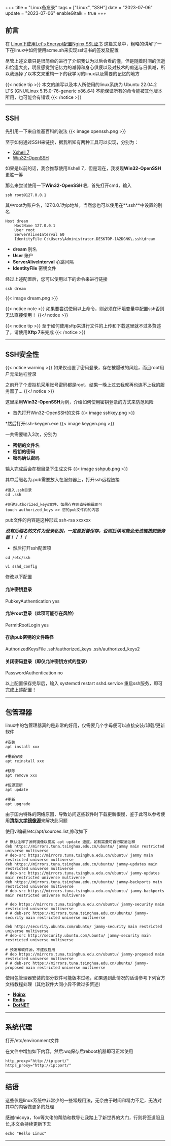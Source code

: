 +++
title = "Linux备忘录"
tags = ["Linux", "SSH"]
date = "2023-07-06"
update = "2023-07-06"
enableGitalk = true
+++

## 前言
在 [Linux下使用Let's Encrypt配置Nginx SSL证书](/posts/lets-encrypt-linux/) 这篇文章中，粗略的讲解了一下在linux中如何使用acme.sh来实现ssl证书的签发及配置

尽管上述文章只是很简单的进行了介绍我认为以后会看的懂，但是随着时间的流逝和恰逢大变，明显感觉到记忆力的减弱和身心俱疲以及对技术的痴迷与日俱减，所以我选择了以本文来重构一下的我学习的linux以及需要的记忆的地方

{{< notice tip >}}
本文的编写以及本人所使用的linux系统为 
Ubuntu 22.04.2 LTS (GNU/Linux 5.15.0-76-generic x86_64)
不能保证所有的命令能被其他版本所用，也可能会有错误
{{< /notice >}}

- - -

## SSH
先引用一下来自维基百科的说法
{{< image openssh.png >}}

至于如何通过SSH来链接，据我所知有两种工具可以实现，分别为：
- [Xshell 7](https://www.xshell.com/zh/)
- [Win32-OpenSSH](https://github.com/PowerShell/Win32-OpenSSH)

如果是以前的话，我会推荐使用Xshell 7，但是现在，我发现**Win32-OpenSSH**更胜一筹

那么来尝试使用一下**Win32-OpenSSH**吧，首先打开cmd，输入
```
ssh root@127.0.0.1
```

其中root为账户名，127.0.0.1为ip地址，当然您也可以使用在**.ssh**中设置的别名

```
Host dream
	HostName 127.0.0.1
	User root
	ServerAliveInterval 60
	IdentityFile C:\Users\Administrator.DESKTOP-1A2DGNK\.ssh\dream
```

- **dream**	别名
- **User**	账户
- **ServerAliveInterval**	心跳间隔
- **IdentityFile**	密钥文件


经过上述配置后，您可以使用以下的命令来进行链接

```
ssh dream
```

{{< image dream.png >}}

{{< notice note >}}
如果要尝试使用以上命令，则必须在环境变量中配置ssh否则无法直接使用！
{{</ notice >}}

{{< notice tip >}}
至于如何使用sftp来进行文件的上传和下载这里就不过多赘述了，请使用**Xftp 7**来完成
{{< /notice >}}


- - -


## SSH安全性

{{< notice warning >}}
如果仅设置了密码登录，存在被爆破的风险，而且root用户无法远程登录

之前开了个虚拟机采用账号密码都是root，结果一晚上过去我就再也连不上我的服务器了...
{{</ notice >}}

这里采用**Win32-OpenSSH**为例，介绍如何使用密钥登录的方式来防范风险

* 首先打开Win32-OpenSSH的文件
{{< image sshkey.png >}}

*然后打开ssh-keygen.exe
{{< image keygen.png >}}

一共需要输入3次，分别为 
- **密钥的文件名**
- **密钥的密码**
- **密码确认密码**

输入完成后会在根目录下生成文件
{{< image sshpub.png >}}

其中后缀名为.pub需要放入在服务器上，打开ssh远程链接
```
#进入.ssh目录
cd .ssh

#创建authorized_keys文件，如果存在则直接编辑即可
touch authorized_keys >> 您的pub文件内的内容
```

pub文件的内容是这种形式 ssh-rsa xxxxxx

***没有后缀名的文件为登录私钥，一定要妥善保存，否则后续可能会无法链接到服务器！！！！***

* 然后打开ssh配置项
```
cd /etc/ssh
 
vi sshd_config
```

修改以下配置

#### 允许密钥登录
PubkeyAuthentication yes

#### 允许root登录（此项可能存在风险）
PermitRootLogin yes

#### 存放pub密钥的文件路径
AuthorizedKeysFile      .ssh/authorized_keys .ssh/authorized_keys2

#### 关闭密码登录（即仅允许密钥方式的登录）
PasswordAuthentication no


以上配置保存完毕后，输入 systemctl restart sshd.service 重启ssh服务，即可完成上述配置！


- - -

## 包管理器
linux中的包管理器真的是非常的好用，仅需要几个字母便可以直接安装/卸载/更新软件

```
#安装
apt install xxx

#重新安装
apt reinstall xxx

#移除
apt remove xxx

#包源更新
apt update

#更新
apt upgrade
```

由于国内特殊的网络原因，导致访问这些软件时下载更新很慢，鉴于此可以参考使用[**清华大学镜像源**](https://mirrors.tuna.tsinghua.edu.cn/help/ubuntu/)来解决此问题

使用vi编辑/etc/apt/sources.list,修改如下

```
# 默认注释了源码镜像以提高 apt update 速度，如有需要可自行取消注释
deb https://mirrors.tuna.tsinghua.edu.cn/ubuntu/ jammy main restricted universe multiverse
# deb-src https://mirrors.tuna.tsinghua.edu.cn/ubuntu/ jammy main restricted universe multiverse
deb https://mirrors.tuna.tsinghua.edu.cn/ubuntu/ jammy-updates main restricted universe multiverse
# deb-src https://mirrors.tuna.tsinghua.edu.cn/ubuntu/ jammy-updates main restricted universe multiverse
deb https://mirrors.tuna.tsinghua.edu.cn/ubuntu/ jammy-backports main restricted universe multiverse
# deb-src https://mirrors.tuna.tsinghua.edu.cn/ubuntu/ jammy-backports main restricted universe multiverse

# deb https://mirrors.tuna.tsinghua.edu.cn/ubuntu/ jammy-security main restricted universe multiverse
# # deb-src https://mirrors.tuna.tsinghua.edu.cn/ubuntu/ jammy-security main restricted universe multiverse

deb http://security.ubuntu.com/ubuntu/ jammy-security main restricted universe multiverse
# deb-src http://security.ubuntu.com/ubuntu/ jammy-security main restricted universe multiverse

# 预发布软件源，不建议启用
# deb https://mirrors.tuna.tsinghua.edu.cn/ubuntu/ jammy-proposed main restricted universe multiverse
# # deb-src https://mirrors.tuna.tsinghua.edu.cn/ubuntu/ jammy-proposed main restricted universe multiverse
```

使用包管理器安装的部分软件可能版本过老，如果遇到此情况的话请参考下列官方文档教程处理（其他软件大同小异不做过多赘述）
- [**Nginx**](https://nginx.org/en/linux_packages.html#Ubuntu)
- [**Redis**](https://redis.io/docs/getting-started/installation/install-redis-on-linux/)
- [**DotNET**](https://learn.microsoft.com/zh-cn/dotnet/core/install/linux-ubuntu#register-the-microsoft-package-repository)

- - -

## 系统代理
打开/etc/environment文件

在文件中增加如下内容，然后:wq保存后reboot机器即可正常使用
```
http_proxy="http://ip:port/"
https_proxy="http://ip:port/"
```
- - -

## 结语
这些仅是linux系统中非常少的一些常规用法，无奈由于时间和精力不足，无法对其中的内容做更多的处理

感谢micoya，fox等大佬的帮助和教导让我踏上了新世界的大门，行则将至道阻且长,本文会持续更新下去

```Linux
echo "Hello Linux"
```

- - -
